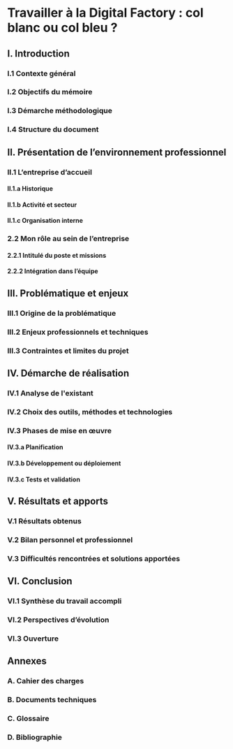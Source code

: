 # Travailler à la Digital Factory : col blanc ou col bleu ?

## I. Introduction

### I.1 Contexte général  
### I.2 Objectifs du mémoire  
### I.3 Démarche méthodologique  
### I.4 Structure du document

## II. Présentation de l’environnement professionnel

### II.1 L’entreprise d’accueil  
#### II.1.a Historique  
#### II.1.b Activité et secteur  
#### II.1.c Organisation interne  

### 2.2 Mon rôle au sein de l’entreprise  
#### 2.2.1 Intitulé du poste et missions  
#### 2.2.2 Intégration dans l’équipe  

## III. Problématique et enjeux

### III.1 Origine de la problématique  
### III.2 Enjeux professionnels et techniques  
### III.3 Contraintes et limites du projet  

## IV. Démarche de réalisation

### IV.1 Analyse de l'existant  
### IV.2 Choix des outils, méthodes et technologies  
### IV.3 Phases de mise en œuvre  
#### IV.3.a Planification  
#### IV.3.b Développement ou déploiement  
#### IV.3.c Tests et validation  

## V. Résultats et apports

### V.1 Résultats obtenus  
### V.2 Bilan personnel et professionnel  
### V.3 Difficultés rencontrées et solutions apportées  

## VI. Conclusion

### VI.1 Synthèse du travail accompli  
### VI.2 Perspectives d’évolution  
### VI.3 Ouverture  

## Annexes

### A. Cahier des charges  
### B. Documents techniques  
### C. Glossaire  
### D. Bibliographie
